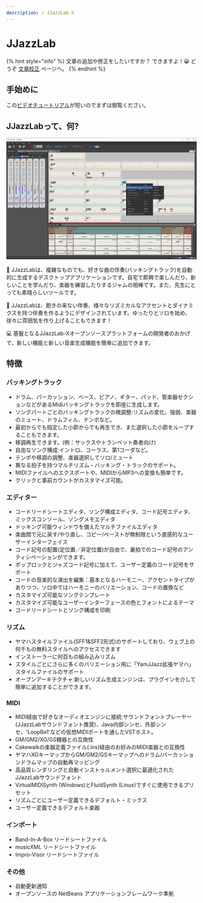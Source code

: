 ```yaml
---
description: / JJazzLab-X
---
```


# JJazzLab

{% hint style="info" %}
文章の追加や修正をしたいですか？ できますよ！😀 どうぞ [文章校正](contribute/improve-doc.md) ページへ。
{% endhint %}

## 手始めに

この[ビデオチュートリアル](video-tutorials.md#for-starters)が短いのでまずは御覧ください。

## JJazzLabって、何? 

![](.gitbook/assets/jjazzlabscreenshot.png)

🎵 JJazzLabは、複雑なものでも、好きな曲の伴奏\(バッキングトラック\)を自動的に生成するデスクトップアプリケーションです。自宅で即興で楽しんだり、新しいことを学んだり、楽器を練習したりするジャムの相棒です。また、先生にとっても素晴らしいツールです。 

🎷 JJazzLabは、飽きの来ない伴奏、様々なリズミカルなアクセントとダイナミクスを持つ伴奏を作るようにデザインされています。ゆったりとソロを始め、徐々に雰囲気を作り上げることもできます！

💻 基盤となるJJazzLab-Xオープンソースプラットフォームの開発者のおかげで、新しい機能と新しい音楽生成機能を簡単に追加できます。  

## 特徴

### バッキングトラック

* ドラム、パーカッション、ベース、ピアノ、ギター、パッド、管楽器セクションなどがあるMidiバッキングトラックを即座に生成します。
* ソングパートごとのバッキングトラックの微調整:リズムの変化、強弱、楽器のミュート、ドラムフィル、テンポなど。
* 最初からでも指定した小節からでも再生でき、また選択した小節をループすることもできます。
* 移調再生できます。\(例：サックスやトランペット奏者向け\)
* 自由なソング構成:イントロ、コーラス、第1コーダなど。
* テンポや移調の調整、楽器選択してソロ/ミュート
* 異なる拍子を持つマルチリズム・バッキング・トラックのサポート。
* MIDIファイルへのエクスポートや、MIDIからMP3への変換も簡単です。
* クリックと事前カウントがカスタマイズ可能。

### エディター

* コードリードシートエディタ、ソング構成エディタ、コード記号エディタ、ミックスコンソール、ソングメモエディタ
* ドッキング可能ウィンドウを備えたマルチファイルエディタ
* 楽曲間で元に戻す/やり直し、コピー/ペーストが無制限という直感的なユーザーインターフェイス
* コード記号の配置\(定位置／非定位置\)が自由で、裏拍でのコード記号のアンティシペーションができます。
* ポップロックとジャズコード記号に加えて、ユーザー定義のコード記号をサポート
* コードの音楽的な演出を編集：基本となるハーモニー、アクセントタイプがありつつ、ソロ中ではハーモニーのバリエーション、コードの置換など
* カスタマイズ可能なソングテンプレート
* カスタマイズ可能なユーザーインターフェースの色とフォントによるテーマ
* コードリードシートとソング構成を印刷

### リズム

* ヤマハスタイルファイル\(SFF1&SFF2形式\)のサポートしており、ウェブ上の何千もの無料スタイルへのアクセスできます
* インストーラーに何百もの組み込みリズム
* スタイルごとにさらに多くのバリエーション用に「YamJJazz拡張ヤマハ」スタイルファイルのサポート
* オープンアーキテクチャ:新しいリズム生成エンジンは、プラグインを介して簡単に追加することができます。

### MIDI

* MIDI経由で好きなオーディオエンジンに接続:サウンドフォントプレーヤー\(JJazzLabサウンドフォント推奨\)、Java内部シンセ、外部シンセ、'LoopBe1'などの仮想MIDIポートを通したVSTホスト。
* GM/GM2/XG/GS機器との互換性
* Cakewalkの楽器定義ファイル\(.ins\)経由のお好みのMIDI楽器との互換性
* ヤマハXGキーマップからGM/GM2/GSキーマップへのドラム/パーカッションドラムマップの自動再マッピング
* 高品質レンダリングと自動インストゥルメント選択に最適化されたJJazzLabサウンドフォント
* VirtualMIDISynth \(Windows\)とFluidSynth \(Linux\)ですぐに使用できるプリセット
* リズムごとにユーザー定義できるデフォルト・ミックス
* ユーザー定義できるデフォルト楽器

### インポート

* Band-In-A-Box リードシートファイル
* musicXML リードシートファイル
* Impro-Visor リードシートファイル

### その他

* 自動更新通知
* オープンソースの NetBeans アプリケーションフレームワーク準拠



